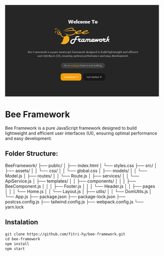 <img src="screenshot.png">

# Bee Framework

Bee Framework is a pure JavaScript framework designed to build lightweight and efficient user interfaces (UI), ensuring optimal performance and easy development. 

## Folder Structure:

BeeFramework/
├── public/
│   ├── index.html
│   └── styles.css
├── src/
│   ├── assets/
│   │   └── css/
│   │		└── global.css
│   ├── models/
│   │   └── Model.js
│   ├── routes/
│   │   └── Route.js
│   ├── services/
│   │   └── ApiService.js
│   ├── templates/
│   │   ├── components/
│   │	│	├── BeeComponent.js
│   │	│	├── Footer.js
│   │	│	└── Header.js
│   │   ├── pages
│   │	│	└── Home.js
│   │   └── Layout.js
│   ├── utils/
│   │   └── DomUtils.js
│   └── App.js
├── package.json
├── package-lock.json
├── postcss.config.js
├── tailwind.config.js
├── webpack.config.js
└── yarn.lock

## Instalation

```
git clone https://github.com/fitri-hy/bee-framework.git
cd bee-framework
npm install
npm start
```